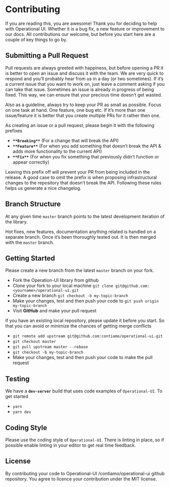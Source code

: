 # Contributing

If you are reading this, you are awesome! Thank you for deciding to help with Operational UI. Whether it is a bug fix, a new feature or improvement to our docs. All contributions our welcome, but before you start here are a couple of key things to go by.

## Submitting a Pull Request

Pull requests are always greeted with happiness, but before opening a PR it is better to open an issue and discuss it with the team. We are very quick to respond and you’ll probably hear from us in a day (or two sometimes). If it’s a current issue that you want to work on, just leave a comment asking if you can take that issue. Sometimes an issue is already in progress of being fixed. This way, we can ensure that your precious time doesn’t get wasted.

Also as a guideline, always try to keep your PR as small as possible. Focus on one task at hand. One feature, one bug etc. If it’s more than one issue/feature it is better that you create multiple PRs for it rather then one.

As creating an issue or a pull request, please begin it with the following prefixes

- **`**Breaking**`** (For a change that will break the API)
- **`**Feature**`** (For when you add something that doesn’t break the API & adds more functionality to the current API)
- **`**Fix**`** (For when you fix something that previously didn’t function or appear correctly)

Leaving this prefix off will prevent your PR from being included in the release. A good case to omit the prefix is when proposing infrastructural changes to the repository that doesn’t break the API. Following these rules helps us generate a nice changelog.

## Branch Structure

At any given time `master` branch points to the latest development iteration of the library.

Hot fixes, new features, documentation anything related is handled on a separate branch. Once it’s been thoroughly tested out. It is then merged with the `master` branch.

## Getting Started

Please create a new branch from the latest `master` branch on your fork.

- Fork the Operation-UI library from github
- Clone your fork to your local machine `git clone git@github.com:<yourname>/operational-ui.git`
- Create a new branch `git checkout -b my-topic-branch`
- Make your changes, test and then push your code to `git push origin my-topic-branch`
- Visit **GitHub** and make your pull request

If you have an existing local repository, please update it before you start. So that you can avoid or minimize the chances of getting merge conflicts

- `git remote add upstream git@github.com:contiamo/operational-ui.git`
- `git checkout master`
- `git pull upstream master --rebase`
- `git checkout -b my-topic-branch`
- Make your changes, test and then push your code to make the pull request

## Testing

We have a **`dev-server`** build that uses code examples of `Operational-UI`. To get started

- `yarn`
- `yarn dev`

## Coding Style

Please use the coding style of `Operational-UI`. There is linting in place, so if possible enable linting in your editor to get real time feedback.

## License

By contributing your code to Operational-UI /contiamo/operational-ui github repository. You agree to licence your contribution under the MIT license.
